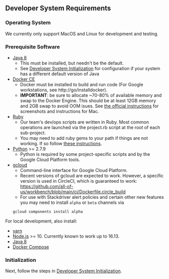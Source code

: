 ## Developer System Requirements
### Operating System
We currently only support MacOS and Linux for development and testing.
### Prerequisite Software
  * [Java 8](https://openjdk.java.net/projects/jdk8/)
    * This must be installed, but needn't be the default.
    * See [Developer System Initialization](developer-system-initialization.md) for configuration if your
      system has a different default version of Java
  * [Docker CE](https://www.docker.com/community-edition)
    * Docker must be installed to build and run code (For Google workstations, see http://go/installdocker).
    * __IMPORTANT__: be sure to allocate ~70-80% of available memory and swap to the Docker Engine. This should be
      at least 12GB memory and 2GB swap to avoid OOM isues. See [the official instructions](https://docs.docker.com/docker-for-mac/#advanced)
      for screenshots and instructions for Mac.
  * [Ruby](https://www.ruby-lang.org/en/downloads/)
    * Our team's dev/ops scripts are written in Ruby. Most common operations are launched via the project.rb script at the root of each sub-project.
    * You may need to add ruby gems to your path if things are not working. If so follow [these instructions](https://guides.rubygems.org/faqs/#i-installed-gems-with---user-install-and-their-commands-are-not-available).
  * [Python](https://www.python.org/downloads/) >= 2.7.9
    * Python is required by some project-specific scripts and by the Google Cloud Platform tools.
  * [gcloud](https://cloud.google.com/sdk/docs/#install_the_latest_cloud_tools_version_cloudsdk_current_version)
    * Command-line interface for Google Cloud Platform.
    * Recent versions of gcloud are expected to work. However, a specific version is used in
      CircleCI, which is guaranteed to work: https://github.com/all-of-us/workbench/blob/main/ci/Dockerfile.circle_build
    * For use with Stackdriver alert policies and certain other new features you may
    need to install `alpha` or `beta` channels via 
    ```text
    gcloud components install alpha
    ```


For local development, also install:

  * [yarn](https://yarnpkg.com/lang/en/docs/install/#mac-stable)
  * [Node.js](https://nodejs.org/en/) >= 10.  Currently known to work up to 16.13.
  * [Java 8](https://www.oracle.com/technetwork/java/javase/downloads/jdk8-downloads-2133151.html)
  * [Docker Compose](https://docs.docker.com/compose/install/)

### Initialization
Next, follow the steps in [Developer System Initialization](developer-system-initialization.md).
